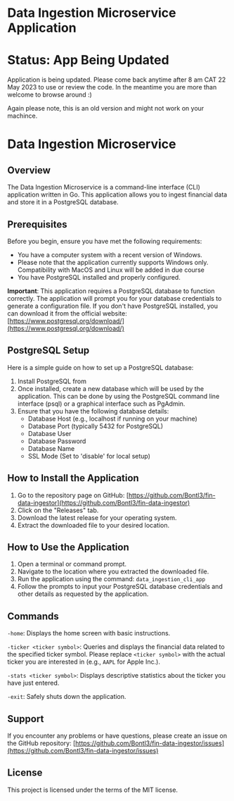 # Data Ingestion Microservice Application

# Status: App Being Updated
Application is being updated. Please come back anytime after 8 am CAT 22 May 2023 to use or review the code. In the meantime you are more than welcome to browse around :) 

Again please note, this is an old version and might not work on your machince. 

# Data Ingestion Microservice

## Overview

The Data Ingestion Microservice is a command-line interface (CLI) application written in Go. This application allows you to ingest financial data and store it in a PostgreSQL database.

## Prerequisites

Before you begin, ensure you have met the following requirements:

* You have a computer system with a recent version of Windows.
* Please note that the application currently supports Windows only. Compatibility with MacOS and Linux will be added in due course
* You have PostgreSQL installed and properly configured. 

**Important**: This application requires a PostgreSQL database to function correctly. The application will prompt you for your database credentials to generate a configuration file. If you don't have PostgreSQL installed, you can download it from the official website: [https://www.postgresql.org/download/](https://www.postgresql.org/download/)

## PostgreSQL Setup

Here is a simple guide on how to set up a PostgreSQL database:
1. Install PostgreSQL from
2. Once installed, create a new database which will be used by the application. This can be done by using the PostgreSQL command line interface (psql) or a graphical interface such as PgAdmin.
3. Ensure that you have the following database details:
   * Database Host (e.g., localhost if running on your machine)
   * Database Port (typically 5432 for PostgreSQL)
   * Database User
   * Database Password
   * Database Name
   * SSL Mode (Set to 'disable' for local setup)

## How to Install the Application

1. Go to the repository page on GitHub: [https://github.com/Bontl3/fin-data-ingestor](https://github.com/Bontl3/fin-data-ingestor)
2. Click on the "Releases" tab.
3. Download the latest release for your operating system.
4. Extract the downloaded file to your desired location.

## How to Use the Application

1. Open a terminal or command prompt.
2. Navigate to the location where you extracted the downloaded file.
3. Run the application using the command: `data_ingestion_cli_app`
4. Follow the prompts to input your PostgreSQL database credentials and other details as requested by the application.

## Commands

`-home`: Displays the home screen with basic instructions.

`-ticker <ticker symbol>`: Queries and displays the financial data related to the specified ticker symbol. Please replace `<ticker symbol>` with the actual ticker you are interested in (e.g., `AAPL` for Apple Inc.).

`-stats <ticker symbol>`: Displays descriptive statistics about the ticker you have just entered.

`-exit`: Safely shuts down the application.

## Support

If you encounter any problems or have questions, please create an issue on the GitHub repository: [https://github.com/Bontl3/fin-data-ingestor/issues](https://github.com/Bontl3/fin-data-ingestor/issues)

## License

This project is licensed under the terms of the MIT license.

